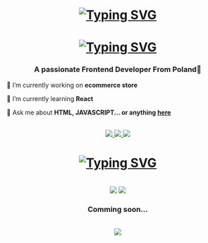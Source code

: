 <!-- AUTHOR DAMIAN CZERWINSKY -->

<h1 align="center">
<a href="https://git.io/typing-svg"><img src="https://readme-typing-svg.herokuapp.com?font=Mulish&weight=600&size=30&duration=200&pause=500&color=025EF7&center=true&vCenter=true&random=false&width=500&lines=%F0%9F%91%8B;%E2%8C%A8%EF%B8%8F;%F0%9F%8F%80;%F0%9F%8D%94;%F0%9F%8C%8D;%F0%9F%92%BB;%F0%9F%8F%8B%EF%B8%8F;%F0%9F%92%A4" alt="Typing SVG" /></a>
</h1>

<h1 align="center">
  <!-- Want this effect ? ->| https://readme-typing-svg.herokuapp.com/demo/ |<- try this-->
  <a href="https://git.io/typing-svg"><img src="https://readme-typing-svg.herokuapp.com?font=Mulish&weight=600&size=30&pause=2000&color=025EF7&center=true&vCenter=true&random=false&width=500&lines=Hello+I'm+Damian+Czerwinsky%F0%9F%91%8B;I'm+Frontend+Developer+%F0%9F%9A%80" alt="Typing SVG" /></a></a>
</h1>

<h3 align="center">A passionate Frontend Developer From Poland📍</h3>

<div align="left">
 
 🔭 I’m currently working on **ecommerce store**
 
 🌱 I’m currently learning **React**

💬 Ask me about **HTML, JAVASCRIPT... or anything [here](https://github.com/Damianchii/salesp07/issues)**

 </div>

<br/>
<!-- AUTHOR DAMIAN CZERWINSKY -->
<div align="center"> 
  <a href="mailto:damianczerwinsky@gmail.com">
    <img src="https://img.shields.io/badge/Gmail-333333?style=for-the-badge&logo=gmail&logoColor=red" />
  </a>
  <a href="https://linkedin.com/in/damian-czerwinsky" target="_blank">
    <img src="https://img.shields.io/badge/LinkedIn-0077B5?style=for-the-badge&logo=linkedin&logoColor=white" target="_blank" />
  </a>
  <a href="https://Damianchii.github.io/dist/index" target="_blank">
     <img src="https://img.shields.io/badge/Portfolio-FF5722?style=for-the-badge&logo=todoist&logoColor=white" target="_blank" />
  </a>
</div>

<h1 align="center"><a href="https://git.io/typing-svg"><img src="https://readme-typing-svg.herokuapp.com?font=Mulish&duration=100&pause=1000000000000000&color=F2F704&center=true&vCenter=true&random=false&width=500&lines=%F0%9F%94%A7+Languages+and+Frameworks+%F0%9F%94%A7" alt="Typing SVG" /></a></h1>
<br/>
<div align="center">
    <img src="https://skillicons.dev/icons?i=react,bootstrap,html,css,vscode,github,tailwind,git,scss" />
    <img src="https://skillicons.dev/icons?i=javascript,nextjs" /><br>
 <h3 align="center"> Comming soon...</h3>
  <br/>
    <img src="https://skillicons.dev/icons?i=nodejs,typescript,nextjs,mysql,php" /><br>
</div>

